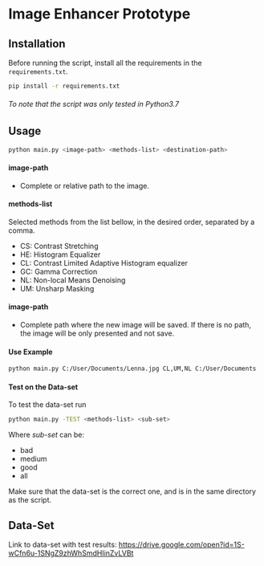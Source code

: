 # Image Enhancer Prototype

## Installation


Before running the script, install all the requirements in the `requirements.txt`.

```bash
pip install -r requirements.txt
```

###### _To note that the script was only tested in Python3.7_

## Usage

```bash
python main.py <image-path> <methods-list> <destination-path>
```

#### image-path
+ Complete or relative path to the image.

#### methods-list 
Selected methods from the list bellow, in the desired order, separated by a comma. 
+ CS: Contrast Stretching
+ HE: Histogram Equalizer
+ CL: Contrast Limited Adaptive Histogram equalizer
+ GC: Gamma Correction
+ NL: Non-local Means Denoising
+ UM: Unsharp Masking

#### image-path 
+ Complete path where the new image will be saved. If there is no path, the image will be only presented and not save.

#### Use Example
```bash
python main.py C:/User/Documents/Lenna.jpg CL,UM,NL C:/User/Documents
```
#### Test on the Data-set
To test the data-set run
```bash
python main.py -TEST <methods-list> <sub-set>
```
Where _sub-set_ can be:
  + bad
  + medium
  + good
  + all

Make sure that the data-set is the correct one, and is in the same directory as the script.

## Data-Set
Link to data-set with test results:
https://drive.google.com/open?id=1S-wCfn6u-1SNgZ9zhWhSmdHIinZvLVBt
